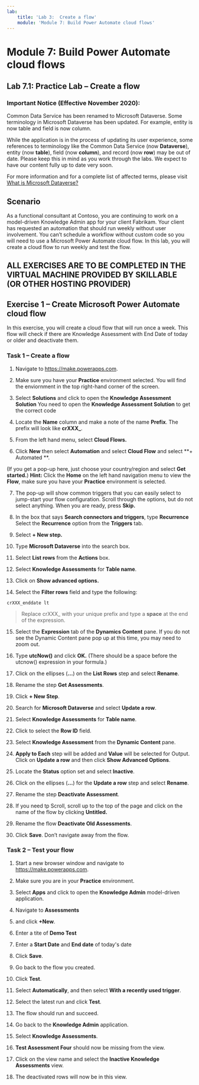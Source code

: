 ```yaml
---
lab:
    title: 'Lab 3:  Create a flow'
    module: 'Module 7: Build Power Automate cloud flows'
---
```


Module 7: Build Power Automate cloud flows
========================

## Lab 7.1: Practice Lab – Create a flow

### Important Notice (Effective November 2020):
Common Data Service has been renamed to Microsoft Dataverse. Some terminology in Microsoft Dataverse has been updated. For example, entity is now table and field is now column. 

While the application is in the process of updating its user experience, some references to terminology like the Common Data Service (now **Dataverse**), entity (now **table**), field (now **column**), and record (now **row**) may be out of date. Please keep this in mind as you work through the labs. We expect to have our content fully up to date very soon. 

For more information and for a complete list of affected terms, please visit [What is Microsoft Dataverse?](https://docs.microsoft.com/en-us/powerapps/maker/common-data-service/data-platform-intro#terminology-updates)

Scenario
--------

As a functional consultant at Contoso, you are continuing to work on a
model-driven Knowledge Admin app for your client Fabrikam. Your client has
requested an automation that should run weekly without user involvement. You
can’t schedule a workflow without custom code so you will need to use a
Microsoft Power Automate cloud flow. In this lab, you will create a cloud flow
to run weekly and test the flow.

## ALL EXERCISES ARE TO BE COMPLETED IN THE VIRTUAL MACHINE PROVIDED BY SKILLABLE (OR OTHER HOSTING PROVIDER)

## Exercise 1 – Create Microsoft Power Automate cloud flow

In this exercise, you will create a cloud flow that will run once a week. This
flow will check if there are Knowledge Assessment with End Date of today or
older and deactivate them.

### Task 1 – Create a flow

1.  Navigate to <https://make.powerapps.com>.

2.  Make sure you have your **Practice** environment selected. You will find the enviornment in the top right-hand corner of the screen.

3.  Select **Solutions** and click to open the **Knowledge Assessment Solution** You need to open the **Knowledge Assessment Solution** to get the correct code

4.  Locate the **Name** column and make a note of the name **Prefix**. The
    prefix will look like **crXXX\_**.

5.  From the left hand menu, select **Cloud Flows.** 

6.  Click **New** then select **Automation** and select **Cloud Flow** and select **+ Automated **.

(If you get a pop-up here, just
    choose your country/region and select **Get started.**) 
    **Hint:** Click the **Home** on the left hand navigation menu to view the **Flow**, make sure you have your **Practice** environment is selected.

7.  The pop-up will show common triggers that you can easily select to
    jump-start your flow configuration. Scroll through the options, but do not
    select anything. When you are ready, press **Skip.**

8.  In the box that says **Search connectors and triggers**, type **Recurrence**
    Select the **Recurrence** option from the **Triggers** tab.

9.  Select **+ New step.**

10. Type **Microsoft Dataverse** into the search box.

11. Select **List rows** from the **Actions** box.

12. Select **Knowledge Assessments** for **Table name**.

13. Click on **Show advanced options.**

14. Select the **Filter rows** field and type the following:

~~~~~~~~~~~~~~~~~~~~~~~~~~~~~~~~~~~~~~~~~~~~~~~~~~~~~~~~~~~~~~~~~~~~~~~~~~~~~~~~
crXXX_enddate lt 
~~~~~~~~~~~~~~~~~~~~~~~~~~~~~~~~~~~~~~~~~~~~~~~~~~~~~~~~~~~~~~~~~~~~~~~~~~~~~~~~

>   Replace crXXX\_ with your unique prefix and type a **space** at the end of
>   the expression.

15.  Select the **Expression** tab of the **Dynamics Content** pane. If you do not see the Dynamic Content pane pop up at this time, you may need to zoom out. 

16.  Type **utcNow()** and click **OK.** (There should be a space before the
    utcnow() expression in your formula.)

17.  Click on the ellipses (**…**) on the **List Rows** step and select **Rename**.

18.  Rename the step **Get Assessments**.

19.  Click **+ New Step**.

20.  Search for **Microsoft Dataverse** and select **Update a row**.

21.  Select **Knowledge Assessments** for **Table name**.

22.  Click to select the **Row ID** field.

23.  Select **Knowledge Assessment** from the **Dynamic Content** pane.

24. **Apply to Each** step will be added and **Value** will be selected for
    Output. Click on **Update a row** and then click **Show Advanced
    Options**.

25. Locate the **Status** option set and select **Inactive**.

26. Click on the ellipses (**…**) for the **Update a row** step and select **Rename**.

27. Rename the step **Deactivate Assessment**.

28. If you need tp Scroll, scroll  up to the top of the page and click on the name of the flow by clicking **Untitled.**

29. Rename the flow **Deactivate Old Assessments**.

30. Click **Save**. Don’t navigate away from the flow.

### Task 2 – Test your flow

1.  Start a new browser window and navigate to <https://make.powerapps.com>.

2.  Make sure you are in your **Practice** environment.

3.  Select **Apps** and click to open the **Knowledge Admin** model-driven
    application.

4.  Navigate to **Assessments**

6.  and click  **+New**.

7. Enter a tite of **Demo Test**

8. Enter a **Start Date** and **End date** of today's date

6.  Click **Save**.

7.  Go back to the flow you created.

8.  Click **Test**.

9.  Select **Automatically**, and then select **With a recently used trigger**.

10. Select the latest run and click **Test**.

11. The flow should run and succeed.

12. Go back to the **Knowledge Admin** application.

13. Select **Knowledge Assessments**.

14. **Test Assessment Four** should now be missing from the view.

15. Click on the view name and select the **Inactive Knowledge Assessments**
    view.

16. The deactivated rows will now be in this view.

